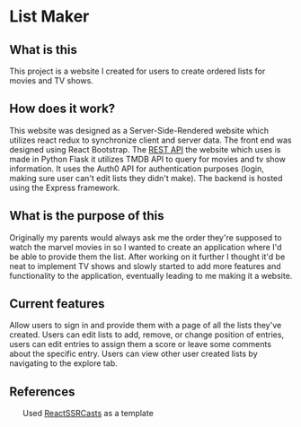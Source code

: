 # List Maker

<h2> What is this </h2>
<p>This project is a website I created for users to create ordered lists for movies and TV shows.</p>

<h2>How does it work? </h2>
<p>This website was designed as a Server-Side-Rendered website which utilizes react redux to synchronize client and server data. The front end was designed using React Bootstrap. The <a href="https://github.com/jakobmara/ListmakerAPI">REST API</a> the website which uses is made in Python Flask it utilizes TMDB API to query for movies and tv show information. It uses the Auth0 API for authentication purposes (login, making sure user can't edit lists they didn't make). The backend is hosted using the Express framework.</p>

<h2>What is the purpose of this</h2>
<p> Originally my parents would always ask me the order they're supposed to watch the marvel movies in so I wanted to create an application where I'd be able to provide them the list. After working on it further I thought it'd be neat to implement TV shows and slowly started to add more features and functionality to the application, eventually leading to me making it a website.</p>

<h2>Current features</h2>
<p>Allow users to sign in and provide them with a page of all the lists they've created. Users can edit lists to add, remove, or change position of entries, users can edit entries to assign them a score or leave some comments about the specific entry. Users can view other user created lists by navigating to the explore tab.</p>

<h2>References</h2>
<ul>Used <a href="https://github.com/StephenGrider/ReactSSRCasts"> ReactSSRCasts</a> as a template</ul>